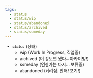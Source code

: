 ```yaml
---
tags:
  - status
  - status/wip
  - status/abandoned
  - status/archived
  - status/someday
---
```


- status (상태)
	- wip (Work In Progress, 작업중)
	- archived (이 정도면 됐다~ 아카이빙!)
	- someday (언젠가는 다시... 보류중)
	- abandoned (버려짐. 안해! 포기!)